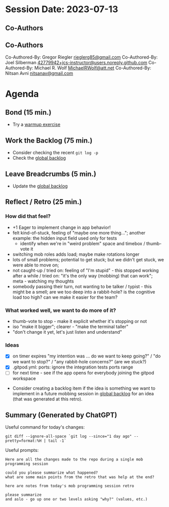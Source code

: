 # Session Date: 2023-07-13
## Co-Authors

## Co-Authors

Co-Authored-By: Gregor Riegler <rieglerg85@gmail.com>
Co-Authored-By: Joel Silberman <42779942+jcs-instructor@users.noreply.github.com>
Co-Authored-By: Michael R. Wolf <MichaelRWolf@att.net>
Co-Authored-By: Nitsan Avni <nitsanav@gmail.com>

# Agenda

## Bond (15 min.)

-   Try a [warmup exercise](../docs/warmup-exercises.md)

## Work the Backlog (75 min.)

-   Consider checking the recent `git log -p`
-   Check the [global backlog](../docs/backlog.md)

## Leave Breadcrumbs (5 min.)

-   Update the [global backlog](../docs/backlog.md)

## Reflect / Retro (25 min.)

### How did that feel?

- +1 Eager to implement change in app behavior!
- felt kind-of-stuck, feeling of "maybe one more thing..."; another example: the hidden input field used only for tests
  - identify when we're in "weird problem" space and timebox / thumb-vote it
- switching mob roles adds load; maybe make rotations longer
- lots of small problems; potential to get stuck; but we didn't get stuck, we were able to move on; 
- not caught-up / tried on: feeling of "I'm stupid" - this stopped working after a while / tried on: "it's the only way (mobbing) that can work"; meta - watching my thoughts
- somebody passing their turn, not wanting to be talker / typist - this might be a smell; are we too deep into a rabbit-hole? is the cognitive load too high? can we make it easier for the team?

### What worked well, we want to do more of it?

- thumb-vote to stop - make it explicit whether it's stopping or not
- iso "make it bigger"; clearer - "make the terminal taller"
- "don't change it yet, let's just listen and understand"

### Ideas

- [x] on timer expires "my intention was ... do we want to keep going?" / "do we want to stop?" 
/ "any rabbit-hole concerns?" (are we stuck?)
- [x] .gitpod.yml: ports: ignore the integration tests ports range
- [ ] for next time - see if the app opens for everybody joining the gitpod workspace
-   Consider creating a backlog item if the idea is something we want to implement in a future mobbing session in [global backlog](../docs/backlog.md)
    for an idea (that was generated at this retro).

## Summary (Generated by ChatGPT)

Useful command for today's changes:

```shell
git diff --ignore-all-space `git log --since="1 day ago" --pretty=format:%H | tail -1`
```

Useful prompts:

```
Here are all the changes made to the repo during a single mob programming session

could you please summarize what happened?
what are some main points from the retro that was help at the end?
```

```
here are notes from today's mob programming session retro

please summarize
and aslo - go up one or two levels asking "why?" (values, etc.)
```
